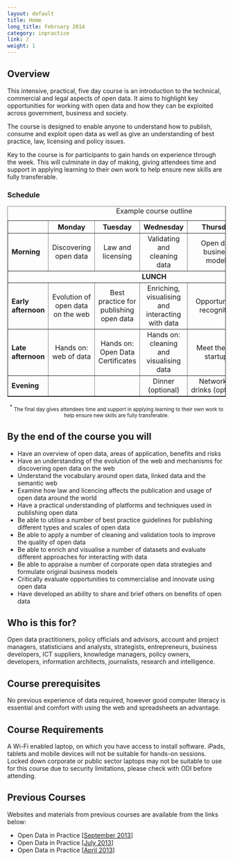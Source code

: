 ```yaml
---
layout: default
title: Home
long_title: February 2014
category: inpractice
link: /
weight: 1
---
```


## Overview

This intensive, practical, five day course is an introduction to the technical, commercial and legal aspects of open data. It aims to  highlight key opportunities for working with open data and how they can be exploited across government, business and society.


The course is designed to enable anyone to understand how to publish, consume and exploit open data as well as give an understanding of best practice, law, licensing and policy issues.


Key to the course is for participants to gain hands on experience through the week. This will culminate in day of making, giving attendees time and support in applying learning to their own work to help ensure new skills are fully transferable.

### Schedule
<div align="center">
<table border="1" cellpadding="1" cellspacing="1" class="table" style="width:100%">
	<thead>
		<tr>
			<th scope="col" style="width:10%;">&nbsp;</th>
			<th scope="col" style="width:18%; text-align: center;">Monday</th>
			<th scope="col" style="width:18%; text-align: center;">Tuesday</th>
			<th scope="col" style="width:18%; text-align: center;">Wednesday</th>
			<th scope="col" style="width:18%; text-align: center;">Thursday</th>
			<th scope="col" style="width:18%; text-align: center;">Friday</th>
		</tr>
	</thead>
	<caption>Example course outline</caption>
	<tbody>
		<tr>
			<td><strong>Morning</strong></td>
			<td style="text-align: center;">Discovering open data</td>
			<td style="text-align: center;">Law and licensing</td>
			<td style="text-align: center;">Validating and cleaning data</td>
			<td style="text-align: center;">Open data business models</td>
			<td style="text-align: center;">Summing up: benefits realisation<sup>*</sup></td>
		</tr>
		<tr>
			<td colspan="6" style="text-align: center;"><strong>LUNCH</strong></td>
		</tr>
		<tr>
			<td><strong>Early afternoon</strong></td>
			<td style="text-align: center;">Evolution of open data on the web</td>
			<td style="text-align: center;">Best practice for publishing open data</td>
			<td style="text-align: center;">Enriching, visualising and interacting with data</td>
			<td style="text-align: center;">Opportunities recognition</td>
			<td style="text-align: center;">Making: putting open data into practice<sup>*</sup></td>
		</tr>
		<tr>
			<td><strong>Late afternoon</strong></td>
			<td style="text-align: center;">Hands on: web of data</td>
			<td style="text-align: center;">Hands on: Open Data Certificates</td>
			<td style="text-align: center;">Hands on: cleaning and visualising data</td>
			<td style="text-align: center;">Meet the ODI startups</td>
			<td style="text-align: center;">Attendee presentations and prizes</td>
		</tr>
		<tr>
			<td><strong>Evening</strong></td>
			<td>&nbsp;</td>
			<td>&nbsp;</td>
			<td style="text-align: center;">Dinner (optional)</td>
			<td style="text-align: center;">Networking drinks&nbsp;(optional)</td>
			<td>&nbsp;</td>
		</tr>
	</tbody>
</table>
<sup>*</sup> <small>The final day gives attendees time and support in applying learning to their own work to help ensure new skills are fully transferable.</small></div>

## By the end of the course you will 

* Have an overview of open data, areas of application, benefits and risks
* Have an understanding of the evolution of the web and mechanisms for discovering open data on the web
* Understand the vocabulary around open data, linked data and the semantic web
* Examine how law and licencing affects the publication and usage of open data around the world
* Have a practical understanding of platforms and techniques used in publishing open data 
* Be able to utilise a number of best practice guidelines for publishing different types and scales of open data
* Be able to apply a number of cleaning and validation tools to improve the quality of open data
* Be able to enrich and visualise a number of datasets and evaluate different approaches for interacting with data
* Be able to appraise a number of corporate open data strategies and formulate original business models
* Critically evaluate opportunities to commercialise and innovate using open data
* Have developed an ability to share and brief others on benefits of open data

## Who is this for? 

Open data practitioners, policy officials and advisors, account and project managers, statisticians and analysts, strategists, entrepreneurs, business developers, ICT suppliers, knowledge managers, policy owners, developers, information architects, journalists, research and intelligence.

## Course prerequisites 

No previous experience of data required, however good computer literacy is essential and comfort with using the web and spreadsheets an advantage.

## Course Requirements 

A Wi-Fi enabled laptop, on which you have access to install software. iPads, tablets and mobile devices will not be suitable for hands-on sessions. Locked down corporate or public sector laptops may not be suitable to use for this course due to security limitations, please check with ODI before attending.

## Previous Courses

Websites and materials from previous courses are available from the links below:

* Open Data in Practice \[[September 2013](http://odinprac.theodi.org/September_2013/)\]
* Open Data in Practice \[[July 2013](http://odinprac.theodi.org/July_2013/)\]
* Open Data in Practice \[[April 2013](http://odinprac.theodi.org/April_2013/)\]

